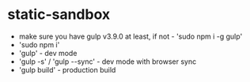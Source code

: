 # static-sandbox
* make sure you have gulp v3.9.0 at least, if not - 'sudo npm i -g gulp'
* 'sudo npm i'
* 'gulp' - dev mode
* 'gulp -s' / 'gulp --sync' - dev mode with browser sync
* 'gulp build' - production build
